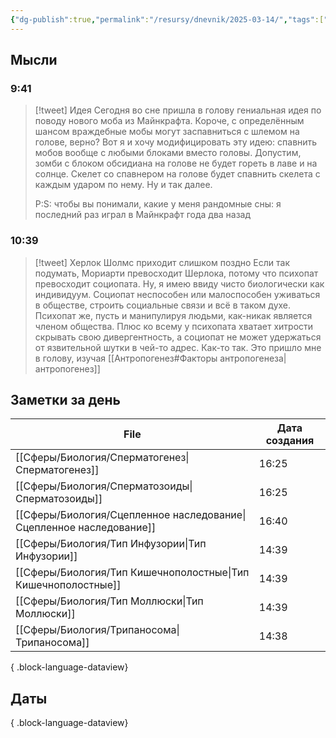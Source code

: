 ```yaml
---
{"dg-publish":true,"permalink":"/resursy/dnevnik/2025-03-14/","tags":["Ежедневнаязаметка"]}
---
```


## Мысли
### 9:41
> [!tweet] Идея
> Сегодня во сне пришла в голову гениальная идея по поводу нового моба из Майнкрафта. Короче, с определённым шансом враждебные мобы могут заспавниться с шлемом на голове, верно? Вот я и хочу модифицировать эту идею: спавнить мобов вообще с любыми блоками вместо головы. Допустим, зомби с блоком обсидиана на голове не будет гореть в лаве и на солнце. Скелет со спавнером на голове будет спавнить скелета с каждым ударом по нему. Ну и так далее. 
> 
> P:S: чтобы вы понимали, какие у меня рандомные сны: я последний раз играл в Майнкрафт года два назад
### 10:39
> [!tweet] Херлок Шолмс приходит слишком поздно 
> Если так подумать, Мориарти превосходит Шерлока, потому что психопат превосходит социопата. Ну, я имею ввиду чисто биологически как индивидуум. Социопат неспособен или малоспособен уживаться в обществе, строить социальные связи и всё в таком духе. Психопат же, пусть и манипулируя людьми, как-никак является членом общества. Плюс ко всему у психопата хватает хитрости скрывать свою дивергентность, а социопат не может удержаться от язвительной шутки в чей-то адрес. Как-то так. Это пришло мне в голову, изучая [[Антропогенез#Факторы антропогенеза\|антропогенез]] 
## Заметки за день
| File                                                                   | Дата создания |
| ---------------------------------------------------------------------- | ------------- |
| [[Сферы/Биология/Сперматогенез\|Сперматогенез]]                     | 16:25         |
| [[Сферы/Биология/Сперматозоиды\|Сперматозоиды]]                     | 16:25         |
| [[Сферы/Биология/Сцепленное наследование\|Сцепленное наследование]] | 16:40         |
| [[Сферы/Биология/Тип Инфузории\|Тип Инфузории]]                     | 14:39         |
| [[Сферы/Биология/Тип Кишечнополостные\|Тип Кишечнополостные]]       | 14:39         |
| [[Сферы/Биология/Тип Моллюски\|Тип Моллюски]]                       | 14:39         |
| [[Сферы/Биология/Трипаносома\|Трипаносома]]                         | 14:38         |

{ .block-language-dataview}
## Даты

{ .block-language-dataview}

